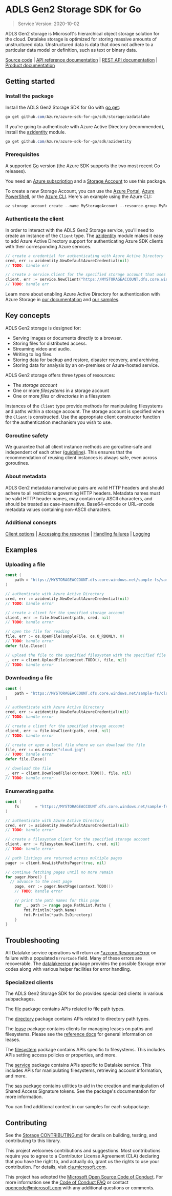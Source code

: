 # ADLS Gen2 Storage SDK for Go

> Service Version: 2020-10-02

ADLS Gen2 storage is Microsoft's hierarchical object storage solution for the cloud. Datalake
storage is optimized for storing massive amounts of unstructured data.
Unstructured data is data that does not adhere to a particular data model or
definition, such as text or binary data.

[Source code][source] | [API reference documentation][docs] | [REST API documentation][rest_docs] | [Product documentation][product_docs]

## Getting started

### Install the package

Install the ADLS Gen2 Storage SDK for Go with [go get][goget]:

```Powershell
go get github.com/Azure/azure-sdk-for-go/sdk/storage/azdatalake
```

If you're going to authenticate with Azure Active Directory (recommended), install the [azidentity][azidentity] module.
```Powershell
go get github.com/Azure/azure-sdk-for-go/sdk/azidentity
```

### Prerequisites

A supported [Go][godevdl] version (the Azure SDK supports the two most recent Go releases).

You need an [Azure subscription][azure_sub] and a
[Storage Account][storage_account_docs] to use this package.

To create a new Storage Account, you can use the [Azure Portal][storage_account_create_portal],
[Azure PowerShell][storage_account_create_ps], or the [Azure CLI][storage_account_create_cli].
Here's an example using the Azure CLI:

```Powershell
az storage account create --name MyStorageAccount --resource-group MyResourceGroup --location westus --sku Standard_LRS
```

### Authenticate the client

In order to interact with the ADLS Gen2 Storage service, you'll need to create an instance of the `Client` type.  The [azidentity][azidentity] module makes it easy to add Azure Active Directory support for authenticating Azure SDK clients with their corresponding Azure services.

```go
// create a credential for authenticating with Azure Active Directory
cred, err := azidentity.NewDefaultAzureCredential(nil)
// TODO: handle err

// create a service.Client for the specified storage account that uses the above credential
client, err := service.NewClient("https://MYSTORAGEACCOUNT.dfs.core.windows.net/", cred, nil)
// TODO: handle err
```

Learn more about enabling Azure Active Directory for authentication with Azure Storage in [our documentation][storage_ad] and [our samples](#next-steps).

## Key concepts

ADLS Gen2 storage is designed for:

- Serving images or documents directly to a browser.
- Storing files for distributed access.
- Streaming video and audio.
- Writing to log files.
- Storing data for backup and restore, disaster recovery, and archiving.
- Storing data for analysis by an on-premises or Azure-hosted service.

ADLS Gen2 storage offers three types of resources:

- The _storage account_
- One or more _filesystems_ in a storage account
- One or more _files_ or _directories_ in a filesystem

Instances of the `Client` type provide methods for manipulating filesystems and paths within a storage account.
The storage account is specified when the `Client` is constructed.
Use the appropriate client constructor function for the authentication mechanism you wish to use.

### Goroutine safety
We guarantee that all client instance methods are goroutine-safe and independent of each other ([guideline](https://azure.github.io/azure-sdk/golang_introduction.html#thread-safety)). This ensures that the recommendation of reusing client instances is always safe, even across goroutines.

### About metadata
ADLS Gen2 metadata name/value pairs are valid HTTP headers and should adhere to all restrictions governing HTTP headers. Metadata names must be valid HTTP header names, may contain only ASCII characters, and should be treated as case-insensitive. Base64-encode or URL-encode metadata values containing non-ASCII characters.

### Additional concepts
<!-- CLIENT COMMON BAR -->
[Client options](https://pkg.go.dev/github.com/Azure/azure-sdk-for-go/sdk/azcore/policy#ClientOptions) |
[Accessing the response](https://pkg.go.dev/github.com/Azure/azure-sdk-for-go/sdk/azcore/runtime#WithCaptureResponse) |
[Handling failures](https://pkg.go.dev/github.com/Azure/azure-sdk-for-go/sdk/azcore#ResponseError) |
[Logging](https://pkg.go.dev/github.com/Azure/azure-sdk-for-go/sdk/azcore/log)
<!-- CLIENT COMMON BAR -->

## Examples

### Uploading a file

```go
const (
	path = "https://MYSTORAGEACCOUNT.dfs.core.windows.net/sample-fs/sample-file"
)

// authenticate with Azure Active Directory
cred, err := azidentity.NewDefaultAzureCredential(nil)
// TODO: handle error

// create a client for the specified storage account
client, err := file.NewClient(path, cred, nil)
// TODO: handle error

// open the file for reading
file, err := os.OpenFile(sampleFile, os.O_RDONLY, 0)
// TODO: handle error
defer file.Close()

// upload the file to the specified filesystem with the specified file name
_, err = client.UploadFile(context.TODO(), file, nil)
// TODO: handle error
```

### Downloading a file

```go
const (
    path = "https://MYSTORAGEACCOUNT.dfs.core.windows.net/sample-fs/cloud.jpg"
)

// authenticate with Azure Active Directory
cred, err := azidentity.NewDefaultAzureCredential(nil)
// TODO: handle error

// create a client for the specified storage account
client, err := file.NewClient(path, cred, nil)
// TODO: handle error

// create or open a local file where we can download the file
file, err := os.Create("cloud.jpg")
// TODO: handle error
defer file.Close()

// download the file
_, err = client.DownloadFile(context.TODO(), file, nil)
// TODO: handle error
```

### Enumerating paths

```go
const (
	fs       = "https://MYSTORAGEACCOUNT.dfs.core.windows.net/sample-fs"
)

// authenticate with Azure Active Directory
cred, err := azidentity.NewDefaultAzureCredential(nil)
// TODO: handle error

// create a filesystem client for the specified storage account
client, err := filesystem.NewClient(fs, cred, nil)
// TODO: handle error

// path listings are returned across multiple pages
pager := client.NewListPathsPager(true, nil)

// continue fetching pages until no more remain
for pager.More() {
  // advance to the next page
	page, err := pager.NextPage(context.TODO())
	// TODO: handle error

	// print the path names for this page
	for _, path := range page.PathList.Paths {
		fmt.Println(*path.Name)
        fmt.Println(*path.IsDirectory)
	}
}
```

## Troubleshooting

All Datalake service operations will return an
[*azcore.ResponseError][azcore_response_error] on failure with a
populated `ErrorCode` field. Many of these errors are recoverable.
The [datalakeerror][datalake_error] package provides the possible Storage error codes
along with various helper facilities for error handling.


### Specialized clients

The ADLS Gen2 Storage SDK for Go provides specialized clients in various subpackages.

The [file][file] package contains APIs related to file path types.

The [directory][directory] package contains APIs related to directory path types.

The [lease][lease] package contains clients for managing leases on paths and filesystems.  Please see the [reference docs](https://docs.microsoft.com/rest/api/storageservices/lease-blob#remarks) for general information on leases.

The [filesystem][filesystem] package contains APIs specific to filesystems.  This includes APIs setting access policies or properties, and more.

The [service][service] package contains APIs specific to Datalake service.  This includes APIs for manipulating filesystems, retrieving account information, and more.

The [sas][sas] package contains utilities to aid in the creation and manipulation of Shared Access Signature tokens.
See the package's documentation for more information.


You can find additional context in our samples for each subpackage.

## Contributing

See the [Storage CONTRIBUTING.md][storage_contrib] for details on building,
testing, and contributing to this library.

This project welcomes contributions and suggestions.  Most contributions require
you to agree to a Contributor License Agreement (CLA) declaring that you have
the right to, and actually do, grant us the rights to use your contribution. For
details, visit [cla.microsoft.com][cla].

This project has adopted the [Microsoft Open Source Code of Conduct][coc].
For more information see the [Code of Conduct FAQ][coc_faq]
or contact [opencode@microsoft.com][coc_contact] with any
additional questions or comments.

<!-- LINKS -->
[source]: https://github.com/Azure/azure-sdk-for-go/tree/main/sdk/storage/azdatalake
[docs]: https://pkg.go.dev/github.com/Azure/azure-sdk-for-go/sdk/storage/azdatalake
[rest_docs]: https://docs.microsoft.com/en-us/rest/api/storageservices/data-lake-storage-gen2
[product_docs]: https://docs.microsoft.com/en-us/rest/api/storageservices/data-lake-storage-gen2
[godevdl]: https://go.dev/dl/
[goget]: https://pkg.go.dev/cmd/go#hdr-Add_dependencies_to_current_module_and_install_them
[storage_account_docs]: https://docs.microsoft.com/azure/storage/common/storage-account-overview
[storage_account_create_ps]: https://docs.microsoft.com/azure/storage/common/storage-quickstart-create-account?tabs=azure-powershell
[storage_account_create_cli]: https://docs.microsoft.com/azure/storage/common/storage-quickstart-create-account?tabs=azure-cli
[storage_account_create_portal]: https://docs.microsoft.com/azure/storage/common/storage-quickstart-create-account?tabs=azure-portal
[azure_sub]: https://azure.microsoft.com/free/
[azidentity]: https://pkg.go.dev/github.com/Azure/azure-sdk-for-go/sdk/azidentity
[storage_ad]: https://docs.microsoft.com/azure/storage/common/storage-auth-aad
[azcore_response_error]: https://pkg.go.dev/github.com/Azure/azure-sdk-for-go/sdk/azcore#ResponseError
[datalake_error]: https://github.com/Azure/azure-sdk-for-go/tree/main/sdk/storage/azdatalake/datalakeerror/error_codes.go
[filesystem]: https://github.com/Azure/azure-sdk-for-go/tree/main/sdk/storage/azdatalake/filesystem/client.go
[lease]: https://github.com/Azure/azure-sdk-for-go/tree/main/sdk/storage/azdatalake/lease
[file]: https://github.com/Azure/azure-sdk-for-go/tree/main/sdk/storage/azdatalake/file/client.go
[directory]: https://github.com/Azure/azure-sdk-for-go/tree/main/sdk/storage/azdatalake/directory/client.go
[sas]: https://github.com/Azure/azure-sdk-for-go/tree/main/sdk/storage/azdatalake/sas
[service]: https://github.com/Azure/azure-sdk-for-go/tree/main/sdk/storage/azdatalake/service/client.go
[storage_contrib]: https://github.com/Azure/azure-sdk-for-go/blob/main/CONTRIBUTING.md
[cla]: https://cla.microsoft.com
[coc]: https://opensource.microsoft.com/codeofconduct/
[coc_faq]: https://opensource.microsoft.com/codeofconduct/faq/
[coc_contact]: mailto:opencode@microsoft.com
